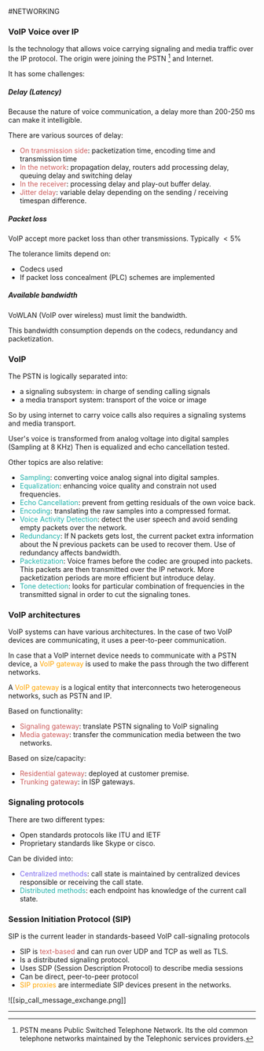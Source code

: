 #NETWORKING 

### VoIP Voice over IP

Is the technology that allows voice carrying signaling and media traffic over the IP protocol. 
The origin were joining the PSTN [^1] and Internet. 

It has some challenges: 
##### Delay (Latency)

Because the nature of voice communication, a delay more than 200-250 ms  can make it intelligible. 

There are various sources of delay: 

* <span style="color:IndianRed;">On transmission side</span>: packetization time, encoding time and transmission time
* <span style="color:IndianRed;">In the network</span>: propagation delay, routers add processing delay, queuing delay and switching delay
* <span style="color:IndianRed;">In the receiver</span>: processing delay and play-out buffer delay. 
* <span style="color:IndianRed;">Jitter delay</span>: variable delay depending on the sending / receiving timespan difference. 
##### Packet loss

VoIP accept more packet loss than other transmissions. Typically $< 5\%$ 

The tolerance limits depend on: 
* Codecs used
* If packet loss concealment (PLC) schemes are implemented

##### Available bandwidth

VoWLAN (VoIP over wireless) must limit the bandwidth. 

This bandwidth consumption depends on the codecs, redundancy and packetization. 
### VoIP

The PSTN is logically separated into: 

* a signaling subsystem: in charge of sending calling signals
* a media transport system: transport of the voice or image 

So by using internet to carry voice calls also requires a signaling systems and media transport. 

User's voice is transformed from analog voltage into digital samples (Sampling at 8 KHz)
Then is equalized and echo cancellation tested. 

Other topics are also relative: 

* <span style="color:LightSeaGreen;">Sampling</span>: converting voice analog signal into digital samples. 
* <span style="color:LightSeaGreen;">Equalization</span>: enhancing voice quality and constrain not used frequencies. 
* <span style="color:LightSeaGreen;">Echo Cancellation</span>: prevent from getting residuals of the own voice back. 
* <span style="color:LightSeaGreen;">Encoding</span>: translating the raw samples into a compressed format. 
* <span style="color:LightSeaGreen;">Voice Activity Detection</span>: detect the user speech and avoid sending empty packets over the network. 
* <span style="color:LightSeaGreen;">Redundancy</span>: If N packets gets lost, the current packet  extra information about the N previous packets can be used to recover them. Use of redundancy affects bandwidth. 
* <span style="color:LightSeaGreen;">Packetization</span>: Voice frames before the codec are grouped into packets. This packets are then transmitted over the IP network.  More packetization periods are more efficient but introduce delay. 
* <span style="color:LightSeaGreen;">Tone detection</span>: looks for particular combination of frequencies in the transmitted signal in order to cut the signaling tones. 


### VoIP architectures

VoIP systems can have various architectures. 
In the case of two VoIP devices are communicating, it uses a peer-to-peer communication. 

In case that a VoIP internet device needs to communicate with a PSTN device, a <span style="color:orange">VoIP gateway</span> is used to make the pass through the two different networks.

A <span style="color:orange">VoIP gateway</span> is a logical entity that interconnects two heterogeneous networks, such as PSTN and IP. 

Based on functionality: 
* <span style="color:IndianRed;">Signaling gateway</span>: translate PSTN signaling to VoIP signaling
* <span style="color:IndianRed;">Media gateway</span>: transfer the communication media between the two networks. 

Based on size/capacity: 
* <span style="color:IndianRed;">Residential gateway</span>: deployed at customer premise. 
* <span style="color:IndianRed;">Trunking gateway</span>: in ISP gateways. 

### Signaling protocols

There are two different types: 
* Open standards protocols like ITU and IETF
* Proprietary standards like Skype or cisco. 

Can be divided into: 

* <span style="color:MediumSlateBlue;">Centralized methods</span>: call state is maintained by centralized devices responsible or receiving the call state. 
* <span style="color:LightSeaGreen;">Distributed methods</span>: each endpoint has knowledge of the current call state. 
###  Session Initiation Protocol (SIP)

SIP is the current leader in standards-baseed VoIP call-signaling protocols
* SIP is <span style="color:IndianRed;">text-based</span> and can run over UDP and TCP as well as TLS. 
* Is a distributed signaling protocol. 
* Uses SDP (Session Description Protocol) to describe media sessions
* Can be direct, peer-to-peer protocol
* <span style="color:orange;">SIP proxies</span> are intermediate SIP devices present in the networks. 

![[sip_call_message_exchange.png]]

---

[^1]: PSTN means Public Switched Telephone Network. Its the old common telephone networks maintained by the Telephonic services providers. 
